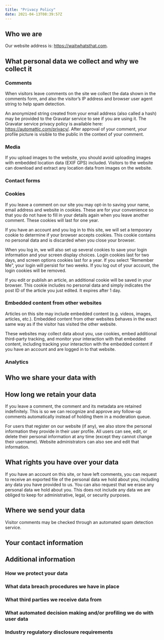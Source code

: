 ```yaml
---
title: "Privacy Policy"
date: 2021-04-13T08:39:57Z
---
```

## Who we are

Our website address is: https://waitwhatsthat.com.

## What personal data we collect and why we collect it

### Comments

When visitors leave comments on the site we collect the data shown in
the comments form, and also the visitor’s IP address and browser user
agent string to help spam detection.

An anonymized string created from your email address (also called a
hash) may be provided to the Gravatar service to see if you are using
it. The Gravatar service privacy policy is available here:
https://automattic.com/privacy/. After approval of your comment, your
profile picture is visible to the public in the context of your
comment.

### Media

If you upload images to the website, you should avoid uploading images
with embedded location data (EXIF GPS) included. Visitors to the
website can download and extract any location data from images on the
website.

### Contact forms

### Cookies

If you leave a comment on our site you may opt-in to saving your name,
email address and website in cookies. These are for your convenience
so that you do not have to fill in your details again when you leave
another comment. These cookies will last for one year.

If you have an account and you log in to this site, we will set a
temporary cookie to determine if your browser accepts cookies. This
cookie contains no personal data and is discarded when you close your
browser.

When you log in, we will also set up several cookies to save your
login information and your screen display choices. Login cookies last
for two days, and screen options cookies last for a year. If you
select “Remember Me”, your login will persist for two weeks. If you
log out of your account, the login cookies will be removed.

If you edit or publish an article, an additional cookie will be saved
in your browser. This cookie includes no personal data and simply
indicates the post ID of the article you just edited. It expires after
1 day.

### Embedded content from other websites

Articles on this site may include embedded content (e.g. videos,
images, articles, etc.). Embedded content from other websites behaves
in the exact same way as if the visitor has visited the other website.

These websites may collect data about you, use cookies, embed
additional third-party tracking, and monitor your interaction with
that embedded content, including tracking your interaction with the
embedded content if you have an account and are logged in to that
website.

### Analytics

## Who we share your data with

## How long we retain your data

If you leave a comment, the comment and its metadata are retained
indefinitely. This is so we can recognize and approve any follow-up
comments automatically instead of holding them in a moderation queue.

For users that register on our website (if any), we also store the
personal information they provide in their user profile. All users can
see, edit, or delete their personal information at any time (except
they cannot change their username). Website administrators can also
see and edit that information.

## What rights you have over your data

If you have an account on this site, or have left comments, you can
request to receive an exported file of the personal data we hold about
you, including any data you have provided to us. You can also request
that we erase any personal data we hold about you. This does not
include any data we are obliged to keep for administrative, legal, or
security purposes.

## Where we send your data

Visitor comments may be checked through an automated spam detection
service.

## Your contact information

## Additional information

### How we protect your data

### What data breach procedures we have in place

### What third parties we receive data from

### What automated decision making and/or profiling we do with user data

### Industry regulatory disclosure requirements
